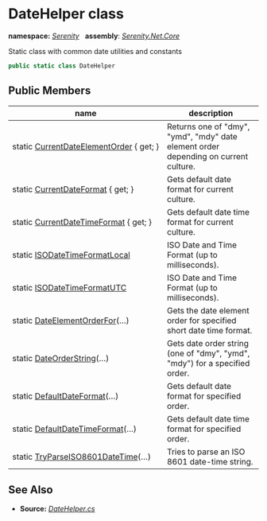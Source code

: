 # DateHelper class
**namespace:** *[Serenity](../README.md#serenity-namespace)*   **assembly**: *[Serenity.Net.Core](../README.md)*

Static class with common date utilities and constants

```csharp
public static class DateHelper
```

## Public Members

| name | description |
| --- | --- |
| static [CurrentDateElementOrder](DateHelper/CurrentDateElementOrder.md) { get; } | Returns one of "dmy", "ymd", "mdy" date element order depending on current culture. |
| static [CurrentDateFormat](DateHelper/CurrentDateFormat.md) { get; } | Gets default date format for current culture. |
| static [CurrentDateTimeFormat](DateHelper/CurrentDateTimeFormat.md) { get; } | Gets default date time format for current culture. |
| static [ISODateTimeFormatLocal](DateHelper/ISODateTimeFormatLocal.md) | ISO Date and Time Format (up to milliseconds). |
| static [ISODateTimeFormatUTC](DateHelper/ISODateTimeFormatUTC.md) | ISO Date and Time Format (up to milliseconds). |
| static [DateElementOrderFor](DateHelper/DateElementOrderFor.md)(…) | Gets the date element order for specified short date time format. |
| static [DateOrderString](DateHelper/DateOrderString.md)(…) | Gets date order string (one of "dmy", "ymd", "mdy") for a specified order. |
| static [DefaultDateFormat](DateHelper/DefaultDateFormat.md)(…) | Gets default date format for specified order. |
| static [DefaultDateTimeFormat](DateHelper/DefaultDateTimeFormat.md)(…) | Gets default date time format for specified order. |
| static [TryParseISO8601DateTime](DateHelper/TryParseISO8601DateTime.md)(…) | Tries to parse an ISO 8601 date-time string. |

## See Also

* **Source:** *[DateHelper.cs](https://github.com/serenity-is/Serenity/blob/master/src/Serenity.Net.Core/Helpers/DateHelper.cs)*